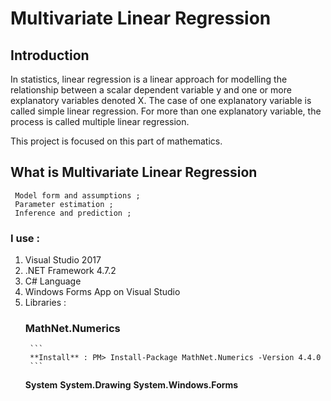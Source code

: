 # Multivariate Linear Regression

## Introduction

In statistics, linear regression is a linear approach for modelling the relationship between a scalar dependent variable y and one or more explanatory variables denoted X. 
The case of one explanatory variable is called simple linear regression. 
For more than one explanatory variable, the process is called multiple linear regression.

This project is focused on this part of mathematics.

## What is Multivariate Linear Regression

```
 Model form and assumptions ;
 Parameter estimation ; 
 Inference and prediction ; 
```

### I use : 
1. Visual Studio 2017 
2. .NET Framework 4.7.2 
3. C# Language 
4. Windows Forms App on Visual Studio 
5. Libraries : 
	### **MathNet.Numerics**
		```
		**Install** : PM> Install-Package MathNet.Numerics -Version 4.4.0
		```
	 **System**
	 **System.Drawing**
	 **System.Windows.Forms**
